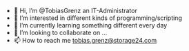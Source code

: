 - 👋 Hi, I’m @TobiasGrenz an IT-Administrator
- 👀 I’m interested in different kinds of programming/scripting
- 🌱 I’m currently learning something different every day
- 💞️ I’m looking to collaborate on ...
- 📫 How to reach me tobias.grenz@storage24.com

<!---
TobiasGrenz/TobiasGrenz is a ✨ special ✨ repository because its `README.md` (this file) appears on your GitHub profile.
You can click the Preview link to take a look at your changes.
--->
